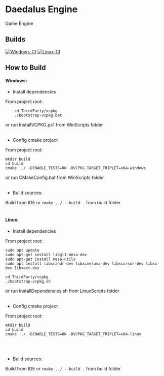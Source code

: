 # Daedalus Engine
Game Engine


## Builds

[![Windows-CI](https://github.com/Jokur-Inc/daedalus_engine/actions/workflows/Windows-CI.yml/badge.svg?branch=master)](https://github.com/Jokur-Inc/daedalus_engine/actions/workflows/Windows-CI.yml)
[![Linux-CI](https://github.com/prostomaxym/daedalus_engine/actions/workflows/Linux-CI.yml/badge.svg)](https://github.com/prostomaxym/daedalus_engine/actions/workflows/Linux-CI.yml)


## How to Build

#### Windows:
- Install dependencies

From project root:
````console
    cd ThirdParty/vcpkg
    ./bootstrap-vcpkg.bat
````
or run InstallVCPKG.ps1 from WinScripts folder
<br>
<br>

- Config cmake project

From project root:
````console
mkdir build
cd build
cmake ../ -DENABLE_TESTS=ON -DVCPKG_TARGET_TRIPLET=x64-windows
````
or run CMakeConfig.bat from WinScripts folder
<br>
<br>

- Build sources:

Build from IDE or `cmake ../ --build .` from build folder
<br>
<br>

#### Linux:
- Install dependencies

From project root:
````console
sudo apt update
sudo apt-get install libgl1-mesa-dev
sudo apt-get install mesa-utils
sudo apt install libxrandr-dev libxinerama-dev libxcursor-dev libxi-dev libxext-dev

cd ThirdParty/vcpkg
./bootstrap-vcpkg.sh
````
or run InstallDependencies.sh from LinuxScripts folder
<br>
<br>

- Config cmake project

From project root:
````console
mkdir build
cd build
cmake ../ -DENABLE_TESTS=ON -DVCPKG_TARGET_TRIPLET=x64-linux
````
<br>
<br>

- Build sources:

Build from IDE or `cmake ../ --build .` from build folder
<br>
<br>
